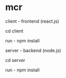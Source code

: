 # mcr

client - frontend (react.js)


cd client

run - npm install

server - backend (node.js)


cd server

run - npm install
